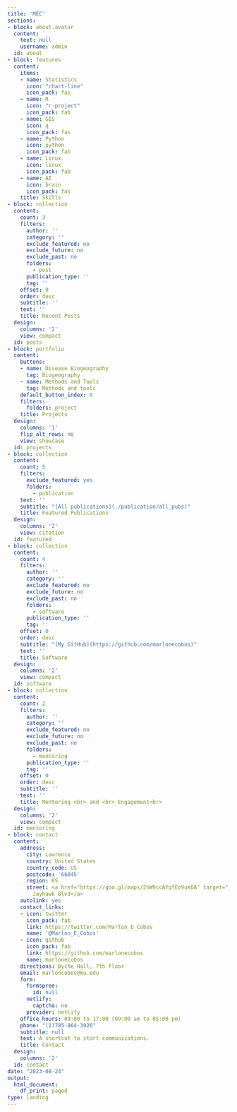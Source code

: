 ```yaml
---
title: 'MEC'
sections:
- block: about.avatar
  content:
    text: null
    username: admin
  id: about
- block: features
  content:
    items:
    - name: Statistics
      icon: "chart-line"
      icon_pack: fas
    - name: R
      icon: "r-project"
      icon_pack: fab
    - name: GIS
      icon: q
      icon_pack: fas
    - name: Python
      icon: python
      icon_pack: fab
    - name: Linux
      icon: linux
      icon_pack: fab
    - name: AI
      icon: brain
      icon_pack: fas
    title: Skills
- block: collection
  content:
    count: 3
    filters:
      author: ''
      category: ''
      exclude_featured: no
      exclude_future: no
      exclude_past: no
      folders: 
        - post
      publication_type: ''
      tag: ''
    offset: 0
    order: desc
    subtitle: ''
    text: ''
    title: Recent Posts
  design:
    columns: '2'
    view: compact
  id: posts
- block: portfolio
  content:
    buttons:
    - name: Disease Biogeography
      tag: Biogeography
    - name: Methods and Tools
      tag: Methods and tools
    default_button_index: 0
    filters:
      folders: project
    title: Projects
  design:
    columns: '1'
    flip_alt_rows: no
    view: showcase
  id: projects
- block: collection
  content:
    count: 5
    filters:
      exclude_featured: yes
      folders: 
        - publication
    text: ''
    subtitle: "[All publications](./publication/all_pubs)"
    title: Featured Publications
  design:
    columns: '2'
    view: citation
  id: featured
- block: collection
  content:
    count: 4
    filters:
      author: ''
      category: ''
      exclude_featured: no
      exclude_future: no
      exclude_past: no
      folders: 
        - software
      publication_type: ''
      tag: ''
    offset: 0
    order: desc
    subtitle: "[My GitHub](https://github.com/marlonecobos)"
    text: ''
    title: Software
  design:
    columns: '2'
    view: compact
  id: software
- block: collection
  content:
    count: 2
    filters:
      author: ''
      category: ''
      exclude_featured: no
      exclude_future: no
      exclude_past: no
      folders: 
        - mentoring
      publication_type: ''
      tag: ''
    offset: 0
    order: desc
    subtitle: ''
    text: ''
    title: Mentoring <br> and <br> Engagement<br>
  design:
    columns: '2'
    view: compact
  id: mentoring
- block: contact
  content:
    address:
      city: Lawrence
      country: United States
      country_code: US
      postcode: '66045'
      region: KS
      street: <a href="https://goo.gl/maps/2nW9ccAYqfEo9uk6A" target="_blank">1345
        Jayhawk Blvd</a>
    autolink: yes
    contact_links:
    - icon: twitter
      icon_pack: fab
      link: https://twitter.com/Marlon_E_Cobos
      name: '@Marlon_E_Cobos'
    - icon: github
      icon_pack: fab
      link: https://github.com/marlonecobos
      name: marlonecobos
    directions: Dyche Hall, 7th floor
    email: marloncobos@ku.edu
    form:
      formspree:
        id: null
      netlify:
        captcha: no
      provider: netlify
    office_hours: 09:00 to 17:00 (09:00 am to 05:00 pm)
    phone: "(1)785-864-3926"
    subtitle: null
    text: A shortcut to start communications.
    title: Contact
  design:
    columns: '2'
  id: contact
date: "2023-08-24"
output:
  html_document:
    df_print: paged
type: landing
---
```

